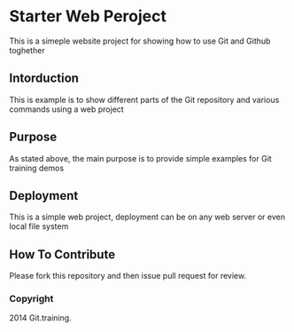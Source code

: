 # Starter Web Peroject

This is a simeple website project 
for showing how to use Git and Github toghether

## Intorduction

This is example is to show different parts of the Git repository and various
commands using a web project

## Purpose

As stated above, the main purpose is to provide simple examples 
for Git training demos

## Deployment

This is a simple web project, deployment
can be on any web server or even local 
file system

## How To Contribute

Please fork this repository and then issue pull request for review.

### Copyright

2014 Git.training.
